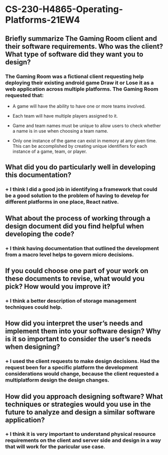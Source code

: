 # CS-230-H4865-Operating-Platforms-21EW4


## Briefly summarize The Gaming Room client and their software requirements. Who was the client? What type of software did they want you to design?

### The Gaming Room was a fictional client requesting help deploying their existing android game Draw it or Lose it as a web application across multiple platforms. The Gaming Room    requested that:

+ A game will have the ability to have one or more teams involved.

+ Each team will have multiple players assigned to it.

+ Game and team names must be unique to allow users to check whether a name is in use when choosing a team name.

+ Only one instance of the game can exist in memory at any given time. This can be accomplished by creating unique identifiers for each instance of a game, team, or player.

## What did you do particularly well in developing this documentation?

### + I think I did a good job in identifying a framework that could be a good solution to the problem of having to develop for different platforms in one place, React native.

## What about the process of working through a design document did you find helpful when developing the code?

### + I think having documentation that outlined the development from a macro level helps to govern micro decisions. 

## If you could choose one part of your work on these documents to revise, what would you pick? How would you improve it?

### + I think a better description of storage management techniques could help.

## How did you interpret the user’s needs and implement them into your software design? Why is it so important to consider the user’s needs when designing?

### + I used the client requests to make design decisions. Had the request been for a specific platform the development considerations would change, because the client requested a multiplatform design the design changes.

## How did you approach designing software? What techniques or strategies would you use in the future to analyze and design a similar software application?

### + I think it is very important to understand physical resource requirements on the client and server side and design in a way that will work for the paricular use case.
